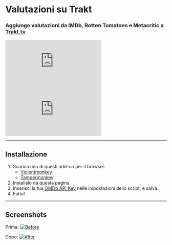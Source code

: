 # Valutazioni su Trakt

### Aggiunge valutazioni da IMDb, Rotten Tomatoes e Metacritic a [Trakt.tv](https://trakt.tv/)

[![Version](https://flat.badgen.net/runkit/iFelix18/userscript-version/Trakt-Userscripts/userscripts/meta/ratings-on-trakt.meta.js)](#)
[![Size](https://flat.badgen.net/badgesize/normal/iFelix18/Trakt-Userscripts/master/userscripts/ratings-on-trakt.user.js)](#)

---

## Installazione

1. Scarica uno di questi add-on per il browser:
    - [Violentmonkey](https://violentmonkey.github.io/)
    - [Tampermonkey](https://www.tampermonkey.net/)
2. Installalo da questa pagina.
3. Inserisci la tua [OMDb API Key](https://www.omdbapi.com/apikey.aspx) nelle impostazioni dello script, e salva.
4. Fatto!

---

## Screenshots

Prima:
[![Before](https://i.imgur.com/2cFZHL5.png "Before")](#)

Dopo:
[![After](https://i.imgur.com/cSiRt7P.png "After")](#)
